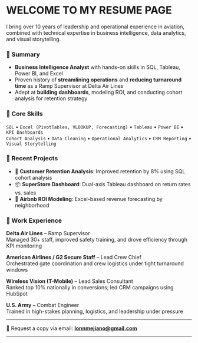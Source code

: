 # WELCOME TO MY RESUME PAGE




I bring over 10 years of leadership and operational experience in aviation, combined with technical expertise in business intelligence, data analytics, and visual storytelling.

### 🔹 Summary
- **Business Intelligence Analyst** with hands-on skills in SQL, Tableau, Power BI, and Excel
- Proven history of **streamlining operations** and **reducing turnaround time** as a Ramp Supervisor at Delta Air Lines
- Adept at **building dashboards**, modeling ROI, and conducting cohort analysis for retention strategy

### 🔹 Core Skills
`SQL` • `Excel (PivotTables, VLOOKUP, Forecasting)` • `Tableau` • `Power BI` • `KPI Dashboards`  
`Cohort Analysis` • `Data Cleaning` • `Operational Analytics` • `CRM Reporting` • `Visual Storytelling`

### 🔹 Recent Projects
- 🧩 **Customer Retention Analysis**: Improved retention by 8% using SQL cohort analysis  
- 📦 **SuperStore Dashboard**: Dual-axis Tableau dashboard on return rates vs. sales  
- 🏡 **Airbnb ROI Modeling**: Excel-based revenue forecasting by neighborhood

### 🔹 Work Experience
**Delta Air Lines** – Ramp Supervisor  
Managed 30+ staff, improved safety training, and drove efficiency through KPI monitoring

**American Airlines / G2 Secure Staff** – Lead Crew Chief  
Orchestrated gate coordination and crew logistics under tight turnaround windows

**Wireless Vision (T-Mobile)** – Lead Sales Consultant  
Ranked top 10% nationally in conversions; led CRM campaigns using HubSpot

**U.S. Army** – Combat Engineer  
Trained in high-stakes planning, logistics, and leadership under pressure

---

🔗 Request a copy via email: **lonnmejiano@gmail.com**

---
